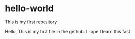 # hello-world
This is my first repository


Hello, This is my first file in the gethub. I hope I learn this fast
